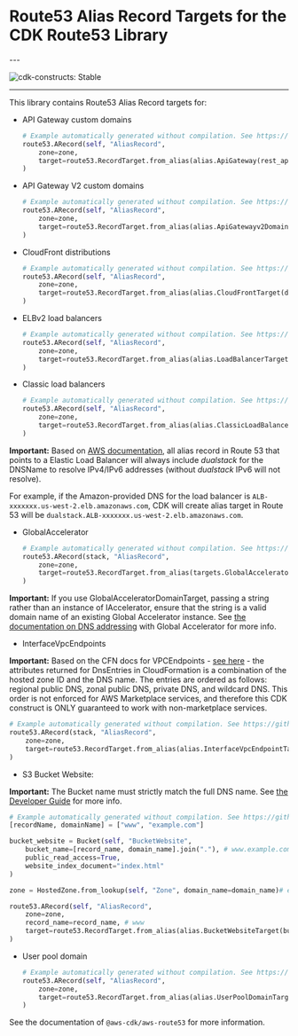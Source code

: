 # Route53 Alias Record Targets for the CDK Route53 Library

<!--BEGIN STABILITY BANNER-->---


![cdk-constructs: Stable](https://img.shields.io/badge/cdk--constructs-stable-success.svg?style=for-the-badge)

---
<!--END STABILITY BANNER-->

This library contains Route53 Alias Record targets for:

* API Gateway custom domains

  ```python
  # Example automatically generated without compilation. See https://github.com/aws/jsii/issues/826
  route53.ARecord(self, "AliasRecord",
      zone=zone,
      target=route53.RecordTarget.from_alias(alias.ApiGateway(rest_api))
  )
  ```
* API Gateway V2 custom domains

  ```python
  # Example automatically generated without compilation. See https://github.com/aws/jsii/issues/826
  route53.ARecord(self, "AliasRecord",
      zone=zone,
      target=route53.RecordTarget.from_alias(alias.ApiGatewayv2Domain(domain_name))
  )
  ```
* CloudFront distributions

  ```python
  # Example automatically generated without compilation. See https://github.com/aws/jsii/issues/826
  route53.ARecord(self, "AliasRecord",
      zone=zone,
      target=route53.RecordTarget.from_alias(alias.CloudFrontTarget(distribution))
  )
  ```
* ELBv2 load balancers

  ```python
  # Example automatically generated without compilation. See https://github.com/aws/jsii/issues/826
  route53.ARecord(self, "AliasRecord",
      zone=zone,
      target=route53.RecordTarget.from_alias(alias.LoadBalancerTarget(elbv2))
  )
  ```
* Classic load balancers

  ```python
  # Example automatically generated without compilation. See https://github.com/aws/jsii/issues/826
  route53.ARecord(self, "AliasRecord",
      zone=zone,
      target=route53.RecordTarget.from_alias(alias.ClassicLoadBalancerTarget(elb))
  )
  ```

**Important:** Based on [AWS documentation](https://aws.amazon.com/de/premiumsupport/knowledge-center/alias-resource-record-set-route53-cli/), all alias record in Route 53 that points to a Elastic Load Balancer will always include *dualstack* for the DNSName to resolve IPv4/IPv6 addresses (without *dualstack* IPv6 will not resolve).

For example, if the Amazon-provided DNS for the load balancer is `ALB-xxxxxxx.us-west-2.elb.amazonaws.com`, CDK will create alias target in Route 53 will be `dualstack.ALB-xxxxxxx.us-west-2.elb.amazonaws.com`.

* GlobalAccelerator

  ```python
  # Example automatically generated without compilation. See https://github.com/aws/jsii/issues/826
  route53.ARecord(stack, "AliasRecord",
      zone=zone,
      target=route53.RecordTarget.from_alias(targets.GlobalAcceleratorTarget(accelerator))
  )
  ```

**Important:** If you use GlobalAcceleratorDomainTarget, passing a string rather than an instance of IAccelerator, ensure that the string is a valid domain name of an existing Global Accelerator instance.
See [the documentation on DNS addressing](https://docs.aws.amazon.com/global-accelerator/latest/dg/dns-addressing-custom-domains.dns-addressing.html) with Global Accelerator for more info.

* InterfaceVpcEndpoints

**Important:** Based on the CFN docs for VPCEndpoints - [see here](attrDnsEntries) - the attributes returned for DnsEntries in CloudFormation is a combination of the hosted zone ID and the DNS name. The entries are ordered as follows: regional public DNS, zonal public DNS, private DNS, and wildcard DNS. This order is not enforced for AWS Marketplace services, and therefore this CDK construct is ONLY guaranteed to work with non-marketplace services.

```python
# Example automatically generated without compilation. See https://github.com/aws/jsii/issues/826
route53.ARecord(stack, "AliasRecord",
    zone=zone,
    target=route53.RecordTarget.from_alias(alias.InterfaceVpcEndpointTarget(interface_vpc_endpoint))
)
```

* S3 Bucket Website:

**Important:** The Bucket name must strictly match the full DNS name.
See [the Developer Guide](https://docs.aws.amazon.com/Route53/latest/DeveloperGuide/getting-started.html) for more info.

```python
# Example automatically generated without compilation. See https://github.com/aws/jsii/issues/826
[recordName, domainName] = ["www", "example.com"]

bucket_website = Bucket(self, "BucketWebsite",
    bucket_name=[record_name, domain_name].join("."), # www.example.com
    public_read_access=True,
    website_index_document="index.html"
)

zone = HostedZone.from_lookup(self, "Zone", domain_name=domain_name)# example.com

route53.ARecord(self, "AliasRecord",
    zone=zone,
    record_name=record_name, # www
    target=route53.RecordTarget.from_alias(alias.BucketWebsiteTarget(bucket))
)
```

* User pool domain

  ```python
  # Example automatically generated without compilation. See https://github.com/aws/jsii/issues/826
  route53.ARecord(self, "AliasRecord",
      zone=zone,
      target=route53.RecordTarget.from_alias(alias.UserPoolDomainTarget(domain))
  )
  ```

See the documentation of `@aws-cdk/aws-route53` for more information.
